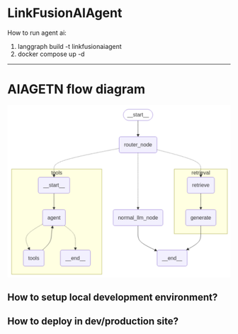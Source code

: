 # LinkFusionAIAgent

How to run agent ai:

1. langgraph build -t linkfusionaiagent
2. docker compose up -d

---

# AIAGETN flow diagram

![Memories Explorer](./static/diagram.png)

## How to setup local development environment?

## How to deploy in dev/production site?


